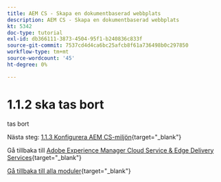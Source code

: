 ```yaml
---
title: AEM CS - Skapa en dokumentbaserad webbplats
description: AEM CS - Skapa en dokumentbaserad webbplats
kt: 5342
doc-type: tutorial
exl-id: db366111-3873-4504-95f1-b240836c833f
source-git-commit: 7537cd4d4ca6bc25afcb8f61a736498b0c297850
workflow-type: tm+mt
source-wordcount: '45'
ht-degree: 0%

---
```


# 1.1.2 ska tas bort

tas bort

Nästa steg: [1.1.3 Konfigurera AEM CS-miljön](./ex3.md){target="_blank"}

Gå tillbaka till [Adobe Experience Manager Cloud Service &amp; Edge Delivery Services](./aemcs.md){target="_blank"}

[Gå tillbaka till alla moduler](./../../../overview.md){target="_blank"}
